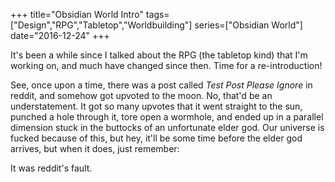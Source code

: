 +++
title="Obsidian World Intro"
tags=["Design","RPG","Tabletop","Worldbuilding"]
series=["Obsidian World"]
date="2016-12-24"
+++

It's been a while since I talked about the RPG (the tabletop kind) that I'm working on, and much have changed since then. Time for a re-introduction!

<!--more-->

See, once upon a time, there was a post called _Test Post Please Ignore_ in reddit, and somehow got upvoted to the moon. No, that'd be an understatement. It got so many upvotes that it went straight to the sun, punched a hole through it, tore open a wormhole, and ended up in a parallel dimension stuck in the buttocks of an unfortunate elder god. Our universe is fucked because of this, but hey, it'll be some time before the elder god arrives, but when it does, just remember:

It was reddit's fault.